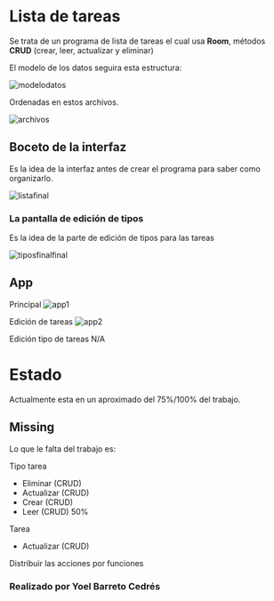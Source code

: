 # Lista de tareas
 Se trata de un programa de lista de tareas el cual usa **Room**, métodos **CRUD** (crear, leer, actualizar y eliminar)

El modelo de los datos seguira esta estructura:

![modelodatos](https://github.com/user-attachments/assets/a53ccc0b-9f87-4e9a-84d1-a7b948cc4f64)

Ordenadas en estos archivos.

![archivos](https://github.com/user-attachments/assets/37c63be9-110e-488e-b18b-1b43b6602061)


 ## Boceto de la interfaz

Es la idea de la interfaz antes de crear el programa para saber como organizarlo.

![listafinal](https://github.com/user-attachments/assets/496fb44c-447c-4f4f-a2f2-a468a063cccb)

### La pantalla de edición de tipos

Es la idea de la parte de edición de tipos para las tareas

![tiposfinalfinal](https://github.com/user-attachments/assets/6b8fe2d8-cb5d-420b-bf03-0d4cea17665f)


## App
Principal
![app1](https://github.com/user-attachments/assets/2b8e0ff1-4d6e-4cc7-8fe0-09a2a3e3016b)

Edición de tareas
![app2](https://github.com/user-attachments/assets/2430ee44-530a-4c74-b138-57d68c192e46)

Edición tipo de tareas
N/A

# Estado

Actualmente esta en un aproximado del 75%/100% del trabajo.

## Missing

Lo que le falta del trabajo es:

Tipo tarea
- Eliminar (CRUD)
- Actualizar (CRUD)
- Crear (CRUD)
- Leer (CRUD) 50%

Tarea
- Actualizar (CRUD)

Distribuir las acciones por funciones


### Realizado por Yoel Barreto Cedrés
